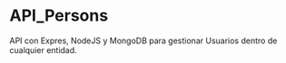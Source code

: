 # API_Persons
API con Expres, NodeJS y MongoDB para gestionar Usuarios dentro de cualquier entidad.
